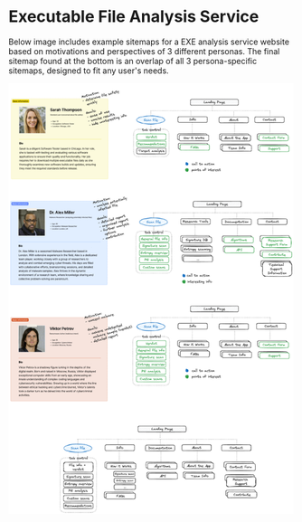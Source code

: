 # Executable File Analysis Service

Below image includes example sitemaps for a EXE analysis service website based on motivations and perspectives of 3 different personas. The final sitemap found at the bottom is an overlap of all 3 persona-specific sitemaps, designed to fit any user's needs.

![project2](/misc/sitemap.png)
